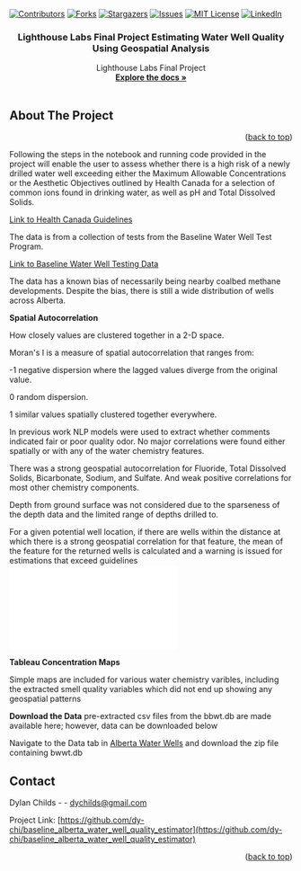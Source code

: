 <!-- Improved compatibility of back to top link: See: https://github.com/othneildrew/Best-README-Template/pull/73 -->
<a name="readme-top"></a>
<!--
*** Thanks for checking out the Best-README-Template. If you have a suggestion
*** that would make this better, please fork the repo and create a pull request
*** or simply open an issue with the tag "enhancement".
*** Don't forget to give the project a star!
*** Thanks again! Now go create something AMAZING! :D
-->



<!-- PROJECT SHIELDS -->
<!--
*** I'm using markdown "reference style" links for readability.
*** Reference links are enclosed in brackets [ ] instead of parentheses ( ).
*** See the bottom of this document for the declaration of the reference variables
*** for contributors-url, forks-url, etc. This is an optional, concise syntax you may use.
*** https://www.markdownguide.org/basic-syntax/#reference-style-links
-->
[![Contributors][contributors-shield]][contributors-url]
[![Forks][forks-shield]][forks-url]
[![Stargazers][stars-shield]][stars-url]
[![Issues][issues-shield]][issues-url]
[![MIT License][license-shield]][license-url]
[![LinkedIn][linkedin-shield]][linkedin-url]





<h3 align="center">Lighthouse Labs Final Project Estimating Water Well Quality Using Geospatial Analysis</h3>

  <p align="center">
    Lighthouse Labs Final Project
    <br />
    <a href="https://github.com/dy-chi/baseline_alberta_water_well_quality_estimator"><strong>Explore the docs »</strong></a>
    <br />
    <br />

  </p>
</div>









<!-- ABOUT THE PROJECT -->
## About The Project



<p align="right">(<a href="#readme-top">back to top</a>)</p>

Following the steps in the notebook and running code provided in the project will enable the user to assess whether there is a high risk of a newly drilled water well exceeding either the Maximum Allowable Concentrations or the Aesthetic Objectives outlined by Health Canada for a selection of common ions found in drinking water, as well as pH and Total Dissolved Solids.

[Link to Health Canada Guidelines](https://www.canada.ca/en/health-canada/services/environmental-workplace-health/reports-publications/water-quality/guidelines-canadian-drinking-water-quality-summary-table.html)

The data is from a collection of tests from the Baseline Water Well Test Program.

[Link to Baseline Water Well Testing Data](https://open.alberta.ca/dataset/a2266224-81c8-45ff-9f39-f224b33ff18b/resource/036057ae-c320-4438-ad20-f3618c6eb5d0/download/baselinewaterwelltestingdata-mar31-2011.pdf)

The data has a known bias of necessarily being nearby coalbed methane developments. Despite the bias, there is still a wide distribution of wells across Alberta. 

**Spatial Autocorrelation**

How closely values are clustered together in a 2-D space.

Moran's I is a measure of spatial autocorrelation that ranges from:

-1 negative dispersion where the lagged values diverge from the original value.
 
0 random dispersion.

1 similar values spatially clustered together everywhere.

In previous work NLP models were used to extract whether comments indicated fair or poor quality odor. No major correlations were found either spatially or with any of the water chemistry features.

There was a strong geospatial autocorrelation for Fluoride, Total Dissolved Solids, Bicarbonate, Sodium, and Sulfate. And weak positive correlations for most other chemistry components.

Depth from ground surface was not considered due to the sparseness of the depth data and the limited range of depths drilled to.

For a given potential well location, if there are wells within the distance at which there is a strong geospatial correlation for that feature, the mean of the feature for the returned wells is calculated and a warning is issued for estimations that exceed guidelines 
![Map](index.html)


**Tableau Concentration Maps**

Simple maps are included for various water chemistry varibles, including the extracted smell quality variables which did not end up showing any geospatial patterns 


**Download the Data**
pre-extracted csv files from the bbwt.db are made available here; however, data can be downloaded below

Navigate to the Data tab in [Alberta Water Wells](https://groundwater.alberta.ca/WaterWells/) and download the zip file containing bwwt.db


<!-- CONTACT -->
## Contact

Dylan Childs - - dychilds@gmail.com

Project Link: [https://github.com/dy-chi/baseline_alberta_water_well_quality_estimator](https://github.com/dy-chi/baseline_alberta_water_well_quality_estimator)

<p align="right">(<a href="#readme-top">back to top</a>)</p>







<!-- MARKDOWN LINKS & IMAGES -->
<!-- https://www.markdownguide.org/basic-syntax/#reference-style-links -->
[contributors-shield]: https://img.shields.io/github/contributors/dy-chi/baseline_alberta_water_well_quality_estimator.svg?style=for-the-badge
[contributors-url]: https://github.com/dy-chi/baseline_alberta_water_well_quality_estimator/graphs/contributors
[forks-shield]: https://img.shields.io/github/forks/dy-chi/baseline_alberta_water_well_quality_estimator.svg?style=for-the-badge
[forks-url]: https://github.com/dy-chi/baseline_alberta_water_well_quality_estimator/network/members
[stars-shield]: https://img.shields.io/github/stars/dy-chi/baseline_alberta_water_well_quality_estimator.svg?style=for-the-badge
[stars-url]: https://github.com/dy-chi/baseline_alberta_water_well_quality_estimator/stargazers
[issues-shield]: https://img.shields.io/github/issues/dy-chi/baseline_alberta_water_well_quality_estimator.svg?style=for-the-badge
[issues-url]: https://github.com/dy-chi/baseline_alberta_water_well_quality_estimator/issues
[license-shield]: https://img.shields.io/github/license/dy-chi/baseline_alberta_water_well_quality_estimator.svg?style=for-the-badge
[license-url]: https://github.com/dy-chi/baseline_alberta_water_well_quality_estimator/blob/master/LICENSE.txt
[linkedin-shield]: https://img.shields.io/badge/-LinkedIn-black.svg?style=for-the-badge&logo=linkedin&colorB=555
[linkedin-url]: www.linkedin.com/in/dylan-childs-59371621
[product-screenshot]: images/screenshot.png
[Next.js]: https://img.shields.io/badge/next.js-000000?style=for-the-badge&logo=nextdotjs&logoColor=white
[Next-url]: https://nextjs.org/
[React.js]: https://img.shields.io/badge/React-20232A?style=for-the-badge&logo=react&logoColor=61DAFB
[React-url]: https://reactjs.org/
[Vue.js]: https://img.shields.io/badge/Vue.js-35495E?style=for-the-badge&logo=vuedotjs&logoColor=4FC08D
[Vue-url]: https://vuejs.org/
[Angular.io]: https://img.shields.io/badge/Angular-DD0031?style=for-the-badge&logo=angular&logoColor=white
[Angular-url]: https://angular.io/
[Svelte.dev]: https://img.shields.io/badge/Svelte-4A4A55?style=for-the-badge&logo=svelte&logoColor=FF3E00
[Svelte-url]: https://svelte.dev/
[Laravel.com]: https://img.shields.io/badge/Laravel-FF2D20?style=for-the-badge&logo=laravel&logoColor=white
[Laravel-url]: https://laravel.com
[Bootstrap.com]: https://img.shields.io/badge/Bootstrap-563D7C?style=for-the-badge&logo=bootstrap&logoColor=white
[Bootstrap-url]: https://getbootstrap.com
[JQuery.com]: https://img.shields.io/badge/jQuery-0769AD?style=for-the-badge&logo=jquery&logoColor=white
[JQuery-url]: https://jquery.com 